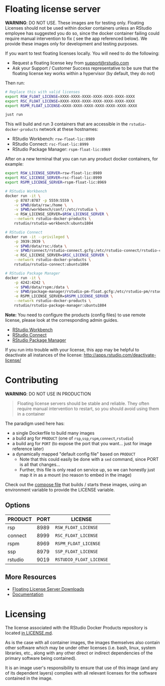 # Floating license server

**WARNING**: DO NOT USE. These images are for testing only. Floating Licenses should not be used within docker containers unless an
RStudio employee has suggested you do so, since the docker container failing could require manual intervention to fix (
see the app referenced below). We provide these images only for development and testing purposes.

If you want to test floating licenses locally. You will need to do the following:

- Request a floating license key from support@rstudio.com
- Ask your Support / Customer Success representative to be sure that the floating license key works within a
  hypervisor (by default, they do not)

Then run:

```bash
# Replace this with valid licenses
export RSW_FLOAT_LICENSE=XXXX-XXXX-XXXX-XXXX-XXXX-XXXX-XXXX
export RSC_FLOAT_LICENSE=XXXX-XXXX-XXXX-XXXX-XXXX-XXXX-XXXX
export RSPM_FLOAT_LICENSE=XXXX-XXXX-XXXX-XXXX-XXXX-XXXX-XXXX

just run
```

This will build and run 3 containers that are accessible in the `rstudio-docker-products` network at these hostnames:

- RStudio Workbench: `rsw-float-lic:8989`
- RStudio Connect: `rsc-float-lic:8999`
- RStudio Package Manager: `rspm-float-lic:8969`

After on a new terminal that you can run any product docker containers, for example:

```bash
export RSW_LICENSE_SERVER=rsw-float-lic:8989
export RSC_LICENSE_SERVER=rsc-float-lic:8999
export RSPM_LICENSE_SERVER=rspm-float-lic:8969

# RStudio Workbench
docker run -it \
    -p 8787:8787 -p 5559:5559 \
    -v $PWD/data/rsw:/home \
    -v $PWD/workbench/conf/:/etc/rstudio \
    -e RSW_LICENSE_SERVER=$RSW_LICENSE_SERVER \
    --network rstudio-docker-products \
    rstudio/rstudio-workbench:ubuntu1804

# RStudio Connect
docker run -it --privileged \
    -p 3939:3939 \
    -v $PWD/data/rsc:/data \
    -v $PWD/connect/rstudio-connect.gcfg:/etc/rstudio-connect/rstudio-connect.gcfg \
    -e RSC_LICENSE_SERVER=$RSC_LICENSE_SERVER \
    --network rstudio-docker-products \
    rstudio/rstudio-connect:ubuntu1804

# RStudio Package Manager
docker run -it \
    -p 4242:4242 \
    -v $PWD/data/rspm:/data \
    -v $PWD/package-manager/rstudio-pm-float.gcfg:/etc/rstudio-pm/rstudio-pm.gcfg \
    -e RSPM_LICENSE_SERVER=$RSPM_LICENSE_SERVER \
    --network rstudio-docker-products \
    rstudio/rstudio-package-manager:ubuntu1804
```

**Note:** You need to configure the products (config files) to use remote license, please look at the corresponding admin guides.

- [RStudio Workbench](https://docs.rstudio.com/ide/workbench/license-management.html#floating-licensing)
- [RStudio Connect](https://docs.rstudio.com/connect/admin/licensing/#floating-licenses)
- [RStudio Package Manager](https://docs.rstudio.com/rspm/admin/licensing/#licensing-floating)

If you run into trouble with your license, this app may be helpful to deactivate all instances of the license:
http://apps.rstudio.com/deactivate-license/

# Contributing

**WARNING**: DO NOT USE IN PRODUCTION

> Floating license servers should be stable and reliable. They often require
> manual intervention to restart, so you should avoid using them in a container

The paradigm used here has:
 - a single Dockerfile to build many images
 - a build arg for `PRODUCT` (one of `rsp`,`ssp`,`rspm`,`connect`,`rstudio`)
 - a build arg for `PORT` (to expose the port that you want... just for image
   reference later)
 - a dynamically mapped "default config file" based on `PRODUCT`
     - Note that this could easily be done with a `sed` command, since PORT is
       all that changes...
     - Further, this file is only read on service up, so we can honestly just
       map it in as a mount (no reason to embed in the image)

Check out the [compose file](docker-compose.yml) that builds / starts
these images, using an environment variable to provide the LICENSE variable.

## Options

| PRODUCT | PORT | LICENSE                 |
|---------|------|-------------------------|
| rsp     | 8989 | `RSW_FLOAT_LICENSE`     |
| connect | 8999 | `RSC_FLOAT_LICENSE`     |
| rspm    | 8969 | `RSPM_FLOAT_LICENSE`    |
| ssp     | 8979 | `SSP_FLOAT_LICENSE`     |
| rstudio | 9019 | `RSTUDIO_FLOAT_LICENSE` |

## More Resources

- [Floating License Server Downloads](https://www.rstudio.com/floating-license-servers/)
- [Documentation](https://support.rstudio.com/hc/en-us/articles/115011574507-Floating-Licenses)

# Licensing

The license associated with the RStudio Docker Products repository is located [in LICENSE.md](https://github.com/rstudio/rstudio-docker-products/blob/main/LICENSE.md).

As is the case with all container images, the images themselves also contain other software which may be under other
licenses (i.e. bash, linux, system libraries, etc., along with any other direct or indirect dependencies of the primary
software being contained).

It is an image user's responsibility to ensure that use of this image (and any of its dependent layers) complies with
all relevant licenses for the software contained in the image.
